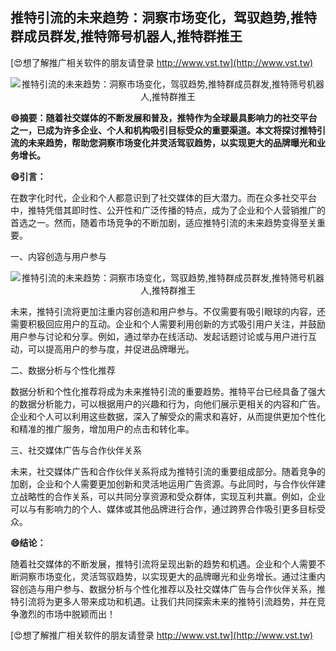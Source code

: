 ## **推特引流的未来趋势：洞察市场变化，驾驭趋势,推特群成员群发,推特筛号机器人,推特群推王**

[😍想了解推广相关软件的朋友请登录 http://www.vst.tw](http://www.vst.tw)

 <center><img src="https://vst.tw/MP4/tuiguang/png/8.png" alt="推特引流的未来趋势：洞察市场变化，驾驭趋势,推特群成员群发,推特筛号机器人,推特群推王"></center>

**😄摘要：随着社交媒体的不断发展和普及，推特作为全球最具影响力的社交平台之一，已成为许多企业、个人和机构吸引目标受众的重要渠道。本文将探讨推特引流的未来趋势，帮助您洞察市场变化并灵活驾驭趋势，以实现更大的品牌曝光和业务增长。**

**😄引言：**

在数字化时代，企业和个人都意识到了社交媒体的巨大潜力。而在众多社交平台中，推特凭借其即时性、公开性和广泛传播的特点，成为了企业和个人营销推广的首选之一。然而，随着市场竞争的不断加剧，适应推特引流的未来趋势变得至关重要。

一、内容创造与用户参与

 <center><img src="https://vst.tw/MP4/tuiguang/png/4.png" alt="推特引流的未来趋势：洞察市场变化，驾驭趋势,推特群成员群发,推特筛号机器人,推特群推王"></center>

未来，推特引流将更加注重内容创造和用户参与。不仅需要有吸引眼球的内容，还需要积极回应用户的互动。企业和个人需要利用创新的方式吸引用户关注，并鼓励用户参与讨论和分享。例如，通过举办在线活动、发起话题讨论或与用户进行互动，可以提高用户的参与度，并促进品牌曝光。

二、数据分析与个性化推荐

数据分析和个性化推荐将成为未来推特引流的重要趋势。推特平台已经具备了强大的数据分析能力，可以根据用户的兴趣和行为，向他们展示更相关的内容和广告。企业和个人可以利用这些数据，深入了解受众的需求和喜好，从而提供更加个性化和精准的推广服务，增加用户的点击和转化率。

三、社交媒体广告与合作伙伴关系

未来，社交媒体广告和合作伙伴关系将成为推特引流的重要组成部分。随着竞争的加剧，企业和个人需要更加创新和灵活地运用广告资源。与此同时，与合作伙伴建立战略性的合作关系，可以共同分享资源和受众群体，实现互利共赢。例如，企业可以与有影响力的个人、媒体或其他品牌进行合作，通过跨界合作吸引更多目标受众。

**😄结论：**

随着社交媒体的不断发展，推特引流将呈现出新的趋势和机遇。企业和个人需要不断洞察市场变化，灵活驾驭趋势，以实现更大的品牌曝光和业务增长。通过注重内容创造与用户参与、数据分析与个性化推荐以及社交媒体广告与合作伙伴关系，推特引流将为更多人带来成功和机遇。让我们共同探索未来的推特引流趋势，并在竞争激烈的市场中脱颖而出！

[😍想了解推广相关软件的朋友请登录 http://www.vst.tw](http://www.vst.tw)



